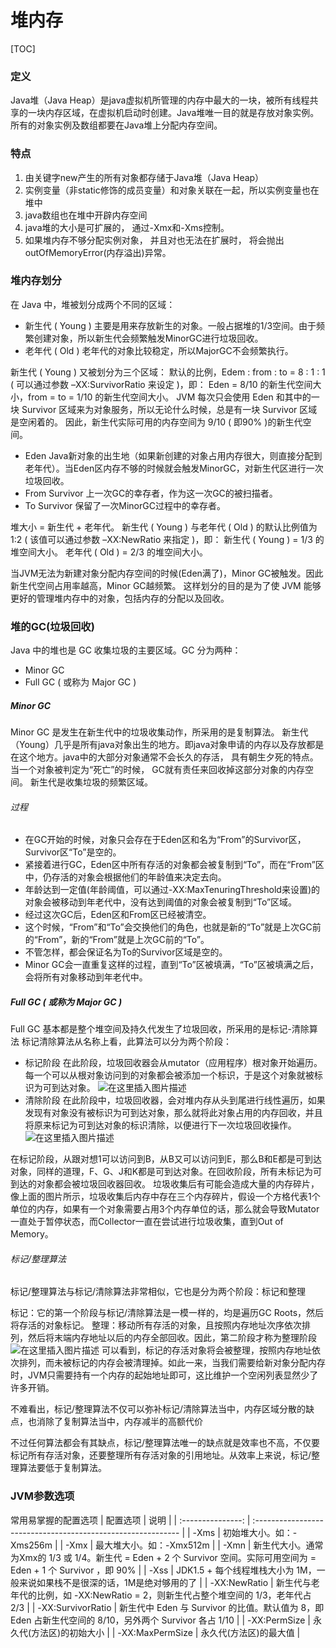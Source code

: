 # 堆内存

[TOC]

### 定义
Java堆（Java Heap）是java虚拟机所管理的内存中最大的一块，被所有线程共享的一块内存区域，在虚拟机启动时创建。Java堆唯一目的就是存放对象实例。所有的对象实例及数组都要在Java堆上分配内存空间。

### 特点
1. 由关键字new产生的所有对象都存储于Java堆（Java Heap）
2. 实例变量（非static修饰的成员变量）和对象关联在一起，所以实例变量也在堆中
3. java数组也在堆中开辟内存空间
4. java堆的大小是可扩展的， 通过-Xmx和-Xms控制。
5. 如果堆内存不够分配实例对象， 并且对也无法在扩展时， 将会抛出outOfMemoryError(内存溢出)异常。

### 堆内存划分
在 Java 中，堆被划分成两个不同的区域：
- 新生代 ( Young )
  主要是用来存放新生的对象。一般占据堆的1/3空间。由于频繁创建对象，所以新生代会频繁触发MinorGC进行垃圾回收。
- 老年代 ( Old )
  老年代的对象比较稳定，所以MajorGC不会频繁执行。

新生代 ( Young ) 又被划分为三个区域：
默认的比例，Edem : from : to = 8 : 1 : 1 ( 可以通过参数 –XX:SurvivorRatio 来设定 )，即： Eden = 8/10 的新生代空间大小，from = to = 1/10 的新生代空间大小。
JVM 每次只会使用 Eden 和其中的一块 Survivor 区域来为对象服务，所以无论什么时候，总是有一块 Survivor 区域是空闲着的。
因此，新生代实际可用的内存空间为 9/10 ( 即90% )的新生代空间。
- Eden
  Java新对象的出生地（如果新创建的对象占用内存很大，则直接分配到老年代）。当Eden区内存不够的时候就会触发MinorGC，对新生代区进行一次垃圾回收。
- From Survivor
  上一次GC的幸存者，作为这一次GC的被扫描者。
- To Survivor
  保留了一次MinorGC过程中的幸存者。

堆大小 = 新生代 + 老年代。
新生代 ( Young ) 与老年代 ( Old ) 的默认比例值为 1:2 ( 该值可以通过参数 –XX:NewRatio 来指定 )，即：
新生代 ( Young ) = 1/3 的堆空间大小。
老年代 ( Old ) = 2/3 的堆空间大小。

当JVM无法为新建对象分配内存空间的时候(Eden满了)，Minor GC被触发。因此新生代空间占用率越高，Minor GC越频繁。
这样划分的目的是为了使 JVM 能够更好的管理堆内存中的对象，包括内存的分配以及回收。

### 堆的GC(垃圾回收)
Java 中的堆也是 GC 收集垃圾的主要区域。GC 分为两种：
- Minor GC
- Full GC ( 或称为 Major GC )

##### Minor GC
Minor GC 是发生在新生代中的垃圾收集动作，所采用的是复制算法。
新生代（Young）几乎是所有java对象出生的地方。即java对象申请的内存以及存放都是在这个地方。java中的大部分对象通常不会长久的存活， 具有朝生夕死的特点。
当一个对象被判定为“死亡”的时候， GC就有责任来回收掉这部分对象的内存空间。
新生代是收集垃圾的频繁区域。

###### 过程
- 在GC开始的时候，对象只会存在于Eden区和名为“From”的Survivor区，Survivor区“To”是空的。
- 紧接着进行GC，Eden区中所有存活的对象都会被复制到“To”，而在“From”区中，仍存活的对象会根据他们的年龄值来决定去向。
- 年龄达到一定值(年龄阈值，可以通过-XX:MaxTenuringThreshold来设置)的对象会被移动到年老代中，没有达到阈值的对象会被复制到“To”区域。
- 经过这次GC后，Eden区和From区已经被清空。
- 这个时候，“From”和“To”会交换他们的角色，也就是新的“To”就是上次GC前的“From”，新的“From”就是上次GC前的“To”。
- 不管怎样，都会保证名为To的Survivor区域是空的。
- Minor GC会一直重复这样的过程，直到“To”区被填满，“To”区被填满之后，会将所有对象移动到年老代中。

##### Full GC ( 或称为 Major GC )
Full GC 基本都是整个堆空间及持久代发生了垃圾回收，所采用的是标记-清除算法
标记清除算法从名称上看，此算法可以分为两个阶段：
- 标记阶段
  在此阶段，垃圾回收器会从mutator（应用程序）根对象开始遍历。
  每一个可以从根对象访问到的对象都会被添加一个标识，于是这个对象就被标识为可到达对象。
  ![在这里插入图片描述](https://img-blog.csdnimg.cn/20190329112825438.png?x-oss-process=image/watermark,type_ZmFuZ3poZW5naGVpdGk,shadow_10,text_aHR0cHM6Ly9ibG9nLmNzZG4ubmV0L1p5aE1lbW9yeQ==,size_16,color_FFFFFF,t_70)
- 清除阶段
  在此阶段中，垃圾回收器，会对堆内存从头到尾进行线性遍历，如果发现有对象没有被标识为可到达对象，那么就将此对象占用的内存回收，并且将原来标记为可到达对象的标识清除，以便进行下一次垃圾回收操作。
  ![在这里插入图片描述](https://img-blog.csdnimg.cn/201903291128332.png?x-oss-process=image/watermark,type_ZmFuZ3poZW5naGVpdGk,shadow_10,text_aHR0cHM6Ly9ibG9nLmNzZG4ubmV0L1p5aE1lbW9yeQ==,size_16,color_FFFFFF,t_70)

在标记阶段，从跟对想1可以访问到B，从B又可以访问到E，那么B和E都是可到达对象，同样的道理，F、G、J和K都是可到达对象。在回收阶段，所有未标记为可到达的对象都会被垃圾回收器回收。
垃圾收集后有可能会造成大量的内存碎片，像上面的图片所示，垃圾收集后内存中存在三个内存碎片，假设一个方格代表1个单位的内存，如果有一个对象需要占用3个内存单位的话，那么就会导致Mutator一直处于暂停状态，而Collector一直在尝试进行垃圾收集，直到Out of Memory。


###### 标记/整理算法
标记/整理算法与标记/清除算法非常相似，它也是分为两个阶段：标记和整理

 标记：它的第一个阶段与标记/清除算法是一模一样的，均是遍历GC Roots，然后将存活的对象标记。
整理：移动所有存活的对象，且按照内存地址次序依次排列，然后将末端内存地址以后的内存全部回收。因此，第二阶段才称为整理阶段
![在这里插入图片描述](https://img-blog.csdnimg.cn/20190329112938878.png?x-oss-process=image/watermark,type_ZmFuZ3poZW5naGVpdGk,shadow_10,text_aHR0cHM6Ly9ibG9nLmNzZG4ubmV0L1p5aE1lbW9yeQ==,size_16,color_FFFFFF,t_70)
可以看到，标记的存活对象将会被整理，按照内存地址依次排列，而未被标记的内存会被清理掉。如此一来，当我们需要给新对象分配内存时，JVM只需要持有一个内存的起始地址即可，这比维护一个空闲列表显然少了许多开销。

不难看出，标记/整理算法不仅可以弥补标记/清除算法当中，内存区域分散的缺点，也消除了复制算法当中，内存减半的高额代价

不过任何算法都会有其缺点，标记/整理算法唯一的缺点就是效率也不高，不仅要标记所有存活对象，还要整理所有存活对象的引用地址。从效率上来说，标记/整理算法要低于复制算法。


### JVM参数选项
常用易掌握的配置选项
|     配置选项      | 说明                                                         |
| :---------------: | :----------------------------------------------------------- |
|       -Xms        | 初始堆大小。如：-Xms256m                                     |
|       -Xmx        | 最大堆大小。如：-Xmx512m                                     |
|       -Xmn        | 新生代大小。通常为Xmx的 1/3 或 1/4。新生代 = Eden + 2 个 Survivor 空间。实际可用空间为 = Eden + 1 个 Survivor ，即 90% |
|       -Xss        | JDK1.5 + 每个线程堆栈大小为 1M，一般来说如果栈不是很深的话，1M是绝对够用的了 |
|   -XX:NewRatio    | 新生代与老年代的比例，如 -XX:NewRatio = 2，则新生代占整个堆空间的 1/3，老年代占 2/3 |
| -XX:SurvivorRatio | 新生代中 Eden 与 Survivor 的比值。默认值为 8，即 Eden 占新生代空间的 8/10，另外两个 Survivor 各占 1/10 |
|   -XX:PermSize    | 永久代(方法区)的初始大小                                     |
|  -XX:MaxPermSize  | 永久代(方法区)的最大值                                       |